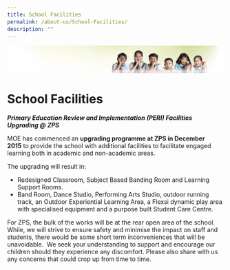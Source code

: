 ```yaml
---
title: School Facilities
permalink: /about-us/School-Facilities/
description: ""
---
```

![](/images/Banner.jpg)

School Facilities
=================

**_Primary Education Review and Implementation_ _(PERI) Facilities Upgrading @ ZPS_**

MOE has commenced an **upgrading programme at ZPS in December 2015** to provide the school with additional facilities to facilitate engaged learning both in academic and non-academic areas. 

The upgrading will result in:


*   Redesigned Classroom, Subject Based Banding Room and Learning Support Rooms.
*   Band Room, Dance Studio, Performing Arts Studio, outdoor running track, an Outdoor Experiential Learning Area, a Flexsi dynamic play area with specialised equipment and a purpose built Student Care Centre. 

For ZPS, the bulk of the works will be at the rear open area of the school. While, we will strive to ensure safety and minimise the impact on staff and students, there would be some short term inconveniences that will be unavoidable.  We seek your understanding to support and encourage our children should they experience any discomfort. Please also share with us any concerns that could crop up from time to time.